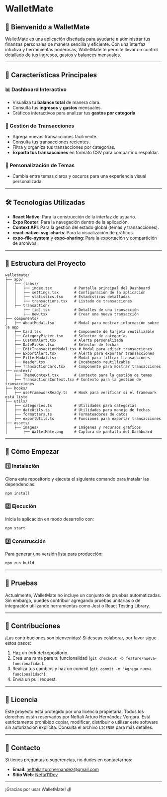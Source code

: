 # WalletMate

## 🌟 Bienvenido a WalletMate

WalletMate es una aplicación diseñada para ayudarte a administrar tus finanzas personales de manera sencilla y eficiente. Con una interfaz intuitiva y herramientas poderosas, WalletMate te permite llevar un control detallado de tus ingresos, gastos y balances mensuales.

---

## 🚀 Características Principales

### 📊 Dashboard Interactivo
- Visualiza tu **balance total** de manera clara.
- Consulta tus **ingresos** y **gastos** mensuales.
- Gráficos interactivos para analizar tus **gastos por categoría**.

### 📝 Gestión de Transacciones
- Agrega nuevas transacciones fácilmente.
- Consulta tus transacciones recientes.
- Filtra y organiza tus transacciones por categorías.
- **Exporta tus transacciones** en formato CSV para compartir o respaldar.

### 🎨 Personalización de Temas
- Cambia entre temas claros y oscuros para una experiencia visual personalizada.

---

## 🛠️ Tecnologías Utilizadas

- **React Native**: Para la construcción de la interfaz de usuario.
- **Expo Router**: Para la navegación dentro de la aplicación.
- **Context API**: Para la gestión del estado global (temas y transacciones).
- **react-native-svg-charts**: Para la visualización de gráficos.
- **expo-file-system** y **expo-sharing**: Para la exportación y compartición de archivos.

---

## 📂 Estructura del Proyecto

```
walletmate/
├── app/
│   ├── (tabs)/
│   │   ├── index.tsx          # Pantalla principal del Dashboard
│   │   ├── settings.tsx       # Configuración de la aplicación
│   │   ├── statistics.tsx     # Estadísticas detalladas
│   │   ├── transactions.tsx   # Listado de transacciones
│   ├── transaction/
│       ├── [id].tsx           # Detalles de una transacción
│       ├── new.tsx            # Crear una nueva transacción
├── components/
│   ├── AboutModal.tsx         # Modal para mostrar información sobre la app
│   ├── Card.tsx               # Componente de tarjeta reutilizable
│   ├── CategoryPicker.tsx     # Selector de categorías
│   ├── CustomAlert.tsx        # Alerta personalizada
│   ├── DatePicker.tsx         # Selector de fechas
│   ├── EditTransactionModal.tsx # Modal para editar transacciones
│   ├── ExportAlert.tsx        # Alerta para exportar transacciones
│   ├── FilterModal.tsx        # Modal para filtrar transacciones
│   ├── Header.tsx             # Encabezado reutilizable
│   ├── TransactionCard.tsx    # Componente para mostrar transacciones
├── context/
│   ├── ThemeContext.tsx       # Contexto para la gestión de temas
│   ├── TransactionsContext.tsx # Contexto para la gestión de transacciones
├── hooks/
│   ├── useFrameworkReady.ts   # Hook para verificar si el framework está listo
├── utils/
│   ├── categories.ts          # Utilidades para categorías
│   ├── dateUtils.ts           # Utilidades para manejo de fechas
│   ├── formatters.ts          # Formateadores de datos
│   ├── exportUtils.ts         # Funciones para exportar transacciones
├── assets/
│   ├── images/                # Imágenes y recursos gráficos
│       ├── WalletMate.png     # Captura de pantalla del Dashboard
```

---

## 📖 Cómo Empezar

### 1️⃣ Instalación
Clona este repositorio y ejecuta el siguiente comando para instalar las dependencias:
```bash
npm install
```

### 2️⃣ Ejecución
Inicia la aplicación en modo desarrollo con:
```bash
npm start
```

### 3️⃣ Construcción
Para generar una versión lista para producción:
```bash
npm run build
```

---

## 🧪 Pruebas

Actualmente, WalletMate no incluye un conjunto de pruebas automatizadas. Sin embargo, puedes contribuir agregando pruebas unitarias o de integración utilizando herramientas como Jest o React Testing Library.

---

## 🤝 Contribuciones
¡Las contribuciones son bienvenidas! Si deseas colaborar, por favor sigue estos pasos:
1. Haz un fork del repositorio.
2. Crea una rama para tu funcionalidad (`git checkout -b feature/nueva-funcionalidad`).
3. Realiza tus cambios y haz un commit (`git commit -m 'Agrega nueva funcionalidad'`).
4. Envía un pull request.

---

## 📜 Licencia
Este proyecto está protegido por una licencia propietaria. Todos los derechos están reservados por Neftali Arturo Hernández Vergara. Está estrictamente prohibido copiar, modificar, distribuir o utilizar este software sin autorización explícita. Consulta el archivo `LICENSE` para más detalles.

---

## 📧 Contacto
Si tienes preguntas o sugerencias, no dudes en contactarnos:
- **Email**: neftaliarturohernandez@gmail.com
- **Sitio Web**: [Nefta11Dev](https://neftalivergaraportafolio.netlify.app/)

---

¡Gracias por usar WalletMate! 💰
